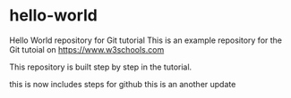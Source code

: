 # hello-world
Hello World repository for Git tutorial
This is an example repository for the Git tutoial on https://www.w3schools.com

This repository is built step by step in the tutorial.

this is now includes steps for github
this is an another update
